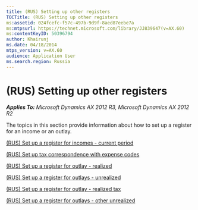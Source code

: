 ```yaml
---
title: (RUS) Setting up other registers
TOCTitle: (RUS) Setting up other registers
ms:assetid: 024fcefc-f57c-497b-9d9f-8aed87eebe7a
ms:mtpsurl: https://technet.microsoft.com/library/JJ839647(v=AX.60)
ms:contentKeyID: 50396794
author: Khairunj
ms.date: 04/18/2014
mtps_version: v=AX.60
audience: Application User
ms.search.region: Russia
---
```


# (RUS) Setting up other registers 


_**Applies To:** Microsoft Dynamics AX 2012 R3, Microsoft Dynamics AX 2012 R2_

The topics in this section provide information about how to set up a register for an income or an outlay.

[(RUS) Set up a register for incomes - current period](rus-set-up-a-register-for-incomes-current-period.md)

[(RUS) Set up tax correspondence with expense codes](rus-set-up-tax-correspondence-with-expense-codes.md)

[(RUS) Set up a register for outlay - realized](rus-set-up-a-register-for-outlay-realized.md)

[(RUS) Set up a register for outlays - unrealized](rus-set-up-a-register-for-outlays-unrealized.md)

[(RUS) Set up a register for outlay - realized tax](rus-set-up-a-register-for-outlay-realized-tax.md)

[(RUS) Set up a register for outlays - other unrealized](rus-set-up-a-register-for-outlays-other-unrealized.md)

  


